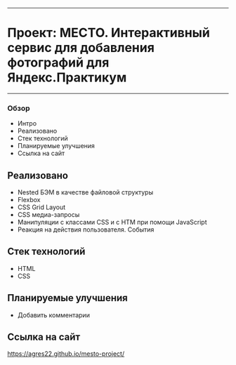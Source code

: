 
----
# Проект: МЕСТО. Интерактивный сервис для добавления фотографий для Яндекс.Практикум
----

### Обзор
* Интро
* Реализовано
* Стек технологий
* Планируемые улучшения
* Ссылка на сайт



## Реализовано
* Nested БЭМ в качестве файловой структуры
* Flexbox
* CSS Grid Layout
* CSS медиа-запросы
* Манипуляции с классами CSS и с HTM при помощи JavaScript
* Реакция на действия пользователя. События

## Стек технологий
* HTML
* CSS


## Планируемые улучшения
* Добавить комментарии

## Ссылка на сайт
https://agres22.github.io/mesto-project/